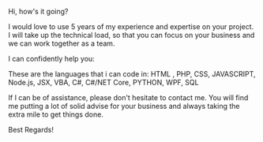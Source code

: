 Hi, how's it going? 

I would love to use 5 years of my experience and expertise on your project.
I will take up the technical load, so that you can focus on your business and we can work together as a team.

I can confidently help you:

These are the languages that i can code in: HTML , PHP, CSS, JAVASCRIPT, Node.js, JSX, VBA, C#, C#/NET Core, PYTHON, WPF, SQL

If I can be of assistance, please don't hesitate to contact me. 
You will find me putting a lot of solid advise for your business and always taking the extra mile to get things done.

Best Regards!

